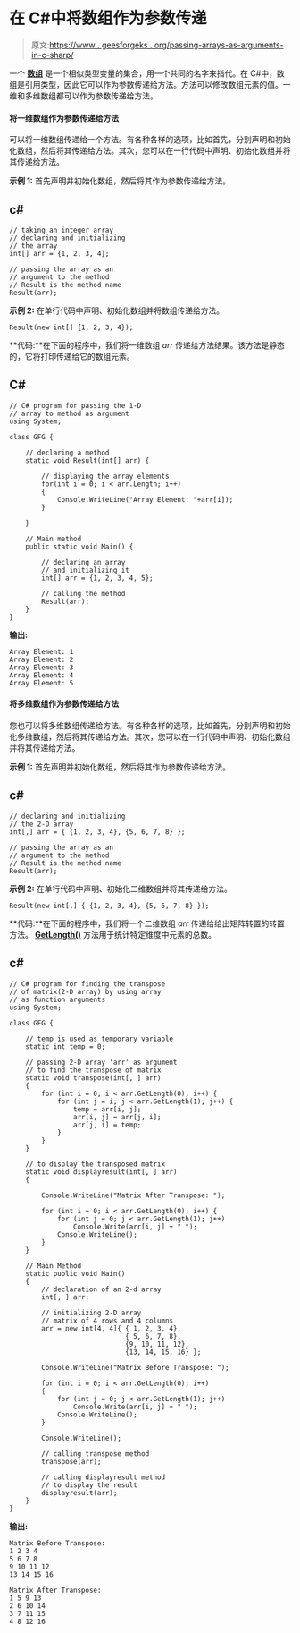 # 在 C#中将数组作为参数传递

> 原文:[https://www . geesforgeks . org/passing-arrays-as-arguments-in-c-sharp/](https://www.geeksforgeeks.org/passing-arrays-as-arguments-in-c-sharp/)

一个 [**数组**](https://www.geeksforgeeks.org/c-sharp-arrays/) 是一个相似类型变量的集合，用一个共同的名字来指代。在 C#中，数组是引用类型，因此它可以作为参数传递给方法。方法可以修改数组元素的值。一维和多维数组都可以作为参数传递给方法。

#### 将一维数组作为参数传递给方法

可以将一维数组传递给一个方法。有各种各样的选项，比如首先，分别声明和初始化数组，然后将其传递给方法。其次，您可以在一行代码中声明、初始化数组并将其传递给方法。

**示例 1:** 首先声明并初始化数组，然后将其作为参数传递给方法。

## c#

```
// taking an integer array
// declaring and initializing
// the array
int[] arr = {1, 2, 3, 4};

// passing the array as an
// argument to the method
// Result is the method name
Result(arr);
```

**示例 2:** 在单行代码中声明、初始化数组并将数组传递给方法。

```
Result(new int[] {1, 2, 3, 4});
```

**代码:**在下面的程序中，我们将一维数组 *arr* 传递给方法结果。该方法是静态的，它将打印传递给它的数组元素。

## C#

```
// C# program for passing the 1-D
// array to method as argument
using System;

class GFG {

    // declaring a method
    static void Result(int[] arr) {

        // displaying the array elements
        for(int i = 0; i < arr.Length; i++)
        {
            Console.WriteLine("Array Element: "+arr[i]);
        }

    }

    // Main method
    public static void Main() {

        // declaring an array
        // and initializing it
        int[] arr = {1, 2, 3, 4, 5};

        // calling the method
        Result(arr);
    }
}
```

**输出:**

```
Array Element: 1
Array Element: 2
Array Element: 3
Array Element: 4
Array Element: 5
```

#### 将多维数组作为参数传递给方法

您也可以将多维数组传递给方法。有各种各样的选项，比如首先，分别声明和初始化多维数组，然后将其传递给方法。其次，您可以在一行代码中声明、初始化数组并将其传递给方法。

**示例 1:** 首先声明并初始化数组，然后将其作为参数传递给方法。

## c#

```
// declaring and initializing
// the 2-D array
int[,] arr = { {1, 2, 3, 4}, {5, 6, 7, 8} };

// passing the array as an
// argument to the method
// Result is the method name
Result(arr);
```

**示例 2:** 在单行代码中声明、初始化二维数组并将其传递给方法。

```
Result(new int[,] { {1, 2, 3, 4}, {5, 6, 7, 8} });
```

**代码:**在下面的程序中，我们将一个二维数组 *arr* 传递给给出矩阵转置的转置方法。 [**GetLength()**](https://www.geeksforgeeks.org/c-total-number-of-elements-present-in-an-array/) 方法用于统计特定维度中元素的总数。

## c#

```
// C# program for finding the transpose
// of matrix(2-D array) by using array
// as function arguments
using System;

class GFG {

    // temp is used as temporary variable
    static int temp = 0;

    // passing 2-D array 'arr' as argument
    // to find the transpose of matrix
    static void transpose(int[, ] arr)
    {
        for (int i = 0; i < arr.GetLength(0); i++) {
            for (int j = i; j < arr.GetLength(1); j++) {
                temp = arr[i, j];
                arr[i, j] = arr[j, i];
                arr[j, i] = temp;
            }
        }
    }

    // to display the transposed matrix
    static void displayresult(int[, ] arr)
    {

        Console.WriteLine("Matrix After Transpose: ");

        for (int i = 0; i < arr.GetLength(0); i++) {
            for (int j = 0; j < arr.GetLength(1); j++)
                Console.Write(arr[i, j] + " ");
            Console.WriteLine();
        }
    }

    // Main Method
    static public void Main()
    {
        // declaration of an 2-d array
        int[, ] arr;

        // initializing 2-D array
        // matrix of 4 rows and 4 columns
        arr = new int[4, 4]{ { 1, 2, 3, 4},
                             { 5, 6, 7, 8},
                             {9, 10, 11, 12},
                             {13, 14, 15, 16} };

        Console.WriteLine("Matrix Before Transpose: ");

        for (int i = 0; i < arr.GetLength(0); i++)
        {
            for (int j = 0; j < arr.GetLength(1); j++)
                Console.Write(arr[i, j] + " ");
            Console.WriteLine();
        }

        Console.WriteLine();

        // calling transpose method
        transpose(arr);

        // calling displayresult method
        // to display the result
        displayresult(arr);
    }
}
```

**输出:**

```
Matrix Before Transpose: 
1 2 3 4 
5 6 7 8 
9 10 11 12 
13 14 15 16 

Matrix After Transpose: 
1 5 9 13 
2 6 10 14 
3 7 11 15 
4 8 12 16 
```